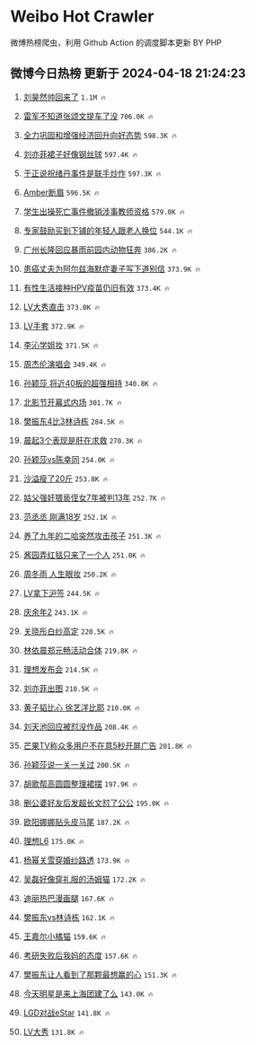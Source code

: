 # Weibo Hot Crawler 



微博热榜爬虫，利用 Github Action 的调度脚本更新 BY PHP 


## 微博今日热榜 更新于 2024-04-18 21:24:23 
1. [刘昊然帅回来了](https://s.weibo.com/weibo?q=%E5%88%98%E6%98%8A%E7%84%B6%E5%B8%85%E5%9B%9E%E6%9D%A5%E4%BA%86&t=31&band_rank=1&Refer=top) `1.1M 🔥` 

1. [雷军不知道张颂文提车了没](https://s.weibo.com/weibo?q=%23%E9%9B%B7%E5%86%9B%E4%B8%8D%E7%9F%A5%E9%81%93%E5%BC%A0%E9%A2%82%E6%96%87%E6%8F%90%E8%BD%A6%E4%BA%86%E6%B2%A1%23&t=31&band_rank=2&Refer=top) `706.0K 🔥` 

1. [全力巩固和增强经济回升向好态势](https://s.weibo.com/weibo?q=%23%E5%85%A8%E5%8A%9B%E5%B7%A9%E5%9B%BA%E5%92%8C%E5%A2%9E%E5%BC%BA%E7%BB%8F%E6%B5%8E%E5%9B%9E%E5%8D%87%E5%90%91%E5%A5%BD%E6%80%81%E5%8A%BF%23&t=31&band_rank=3&Refer=top) `598.3K 🔥` 

1. [刘亦菲裙子好像钢丝球](https://s.weibo.com/weibo?q=%23%E5%88%98%E4%BA%A6%E8%8F%B2%E8%A3%99%E5%AD%90%E5%A5%BD%E5%83%8F%E9%92%A2%E4%B8%9D%E7%90%83%23&t=31&band_rank=4&Refer=top) `597.4K 🔥` 

1. [于正说祝绪丹事件是联手炒作](https://s.weibo.com/weibo?q=%23%E4%BA%8E%E6%AD%A3%E8%AF%B4%E7%A5%9D%E7%BB%AA%E4%B8%B9%E4%BA%8B%E4%BB%B6%E6%98%AF%E8%81%94%E6%89%8B%E7%82%92%E4%BD%9C%23&t=31&band_rank=5&Refer=top) `597.3K 🔥` 

1. [Amber断眉](https://s.weibo.com/weibo?q=Amber%E6%96%AD%E7%9C%89&t=31&band_rank=6&Refer=top) `596.5K 🔥` 

1. [学生出操死亡事件撤销涉事教师资格](https://s.weibo.com/weibo?q=%23%E5%AD%A6%E7%94%9F%E5%87%BA%E6%93%8D%E6%AD%BB%E4%BA%A1%E4%BA%8B%E4%BB%B6%E6%92%A4%E9%94%80%E6%B6%89%E4%BA%8B%E6%95%99%E5%B8%88%E8%B5%84%E6%A0%BC%23&t=31&band_rank=7&Refer=top) `579.0K 🔥` 

1. [专家鼓励买到下铺的年轻人跟老人换位](https://s.weibo.com/weibo?q=%23%E4%B8%93%E5%AE%B6%E9%BC%93%E5%8A%B1%E4%B9%B0%E5%88%B0%E4%B8%8B%E9%93%BA%E7%9A%84%E5%B9%B4%E8%BD%BB%E4%BA%BA%E8%B7%9F%E8%80%81%E4%BA%BA%E6%8D%A2%E4%BD%8D%23&t=31&band_rank=8&Refer=top) `544.1K 🔥` 

1. [广州长隆回应暴雨前园内动物狂奔](https://s.weibo.com/weibo?q=%23%E5%B9%BF%E5%B7%9E%E9%95%BF%E9%9A%86%E5%9B%9E%E5%BA%94%E6%9A%B4%E9%9B%A8%E5%89%8D%E5%9B%AD%E5%86%85%E5%8A%A8%E7%89%A9%E7%8B%82%E5%A5%94%23&t=31&band_rank=9&Refer=top) `386.2K 🔥` 

1. [患癌丈夫为阿尔兹海默症妻子写下道别信](https://s.weibo.com/weibo?q=%23%E6%82%A3%E7%99%8C%E4%B8%88%E5%A4%AB%E4%B8%BA%E9%98%BF%E5%B0%94%E5%85%B9%E6%B5%B7%E9%BB%98%E7%97%87%E5%A6%BB%E5%AD%90%E5%86%99%E4%B8%8B%E9%81%93%E5%88%AB%E4%BF%A1%23&t=31&band_rank=10&Refer=top) `373.9K 🔥` 

1. [有性生活接种HPV疫苗仍旧有效](https://s.weibo.com/weibo?q=%23%E6%9C%89%E6%80%A7%E7%94%9F%E6%B4%BB%E6%8E%A5%E7%A7%8DHPV%E7%96%AB%E8%8B%97%E4%BB%8D%E6%97%A7%E6%9C%89%E6%95%88%23&t=31&band_rank=11&Refer=top) `373.4K 🔥` 

1. [LV大秀直击](https://s.weibo.com/weibo?q=%23LV%E5%A4%A7%E7%A7%80%E7%9B%B4%E5%87%BB%23&t=31&band_rank=12&Refer=top) `373.0K 🔥` 

1. [LV手套](https://s.weibo.com/weibo?q=LV%E6%89%8B%E5%A5%97&t=31&band_rank=13&Refer=top) `372.9K 🔥` 

1. [李沁学姐妆](https://s.weibo.com/weibo?q=%E6%9D%8E%E6%B2%81%E5%AD%A6%E5%A7%90%E5%A6%86&t=31&band_rank=14&Refer=top) `371.5K 🔥` 

1. [周杰伦演唱会](https://s.weibo.com/weibo?q=%23%E5%91%A8%E6%9D%B0%E4%BC%A6%E6%BC%94%E5%94%B1%E4%BC%9A%23&t=31&band_rank=15&Refer=top) `349.4K 🔥` 

1. [孙颖莎 将近40板的超强相持](https://s.weibo.com/weibo?q=%E5%AD%99%E9%A2%96%E8%8E%8E%20%E5%B0%86%E8%BF%9140%E6%9D%BF%E7%9A%84%E8%B6%85%E5%BC%BA%E7%9B%B8%E6%8C%81&t=31&band_rank=16&Refer=top) `340.8K 🔥` 

1. [北影节开幕式内场](https://s.weibo.com/weibo?q=%E5%8C%97%E5%BD%B1%E8%8A%82%E5%BC%80%E5%B9%95%E5%BC%8F%E5%86%85%E5%9C%BA&t=31&band_rank=17&Refer=top) `301.7K 🔥` 

1. [樊振东4比3林诗栋](https://s.weibo.com/weibo?q=%23%E6%A8%8A%E6%8C%AF%E4%B8%9C4%E6%AF%943%E6%9E%97%E8%AF%97%E6%A0%8B%23&t=31&band_rank=18&Refer=top) `284.5K 🔥` 

1. [晨起3个表现是肝在求救](https://s.weibo.com/weibo?q=%23%E6%99%A8%E8%B5%B73%E4%B8%AA%E8%A1%A8%E7%8E%B0%E6%98%AF%E8%82%9D%E5%9C%A8%E6%B1%82%E6%95%91%23&t=31&band_rank=19&Refer=top) `270.3K 🔥` 

1. [孙颖莎vs陈幸同](https://s.weibo.com/weibo?q=%23%E5%AD%99%E9%A2%96%E8%8E%8Evs%E9%99%88%E5%B9%B8%E5%90%8C%23&t=31&band_rank=20&Refer=top) `254.0K 🔥` 

1. [沙溢瘦了20斤](https://s.weibo.com/weibo?q=%23%E6%B2%99%E6%BA%A2%E7%98%A6%E4%BA%8620%E6%96%A4%23&t=31&band_rank=21&Refer=top) `253.8K 🔥` 

1. [姑父强奸猥亵侄女7年被判13年](https://s.weibo.com/weibo?q=%23%E5%A7%91%E7%88%B6%E5%BC%BA%E5%A5%B8%E7%8C%A5%E4%BA%B5%E4%BE%84%E5%A5%B37%E5%B9%B4%E8%A2%AB%E5%88%A413%E5%B9%B4%23&t=31&band_rank=22&Refer=top) `252.7K 🔥` 

1. [范丞丞 刚满18岁](https://s.weibo.com/weibo?q=%E8%8C%83%E4%B8%9E%E4%B8%9E%20%E5%88%9A%E6%BB%A118%E5%B2%81&t=31&band_rank=23&Refer=top) `252.1K 🔥` 

1. [养了九年的二哈突然攻击孩子](https://s.weibo.com/weibo?q=%23%E5%85%BB%E4%BA%86%E4%B9%9D%E5%B9%B4%E7%9A%84%E4%BA%8C%E5%93%88%E7%AA%81%E7%84%B6%E6%94%BB%E5%87%BB%E5%AD%A9%E5%AD%90%23&t=31&band_rank=24&Refer=top) `251.3K 🔥` 

1. [酱园弄红毯只来了一个人](https://s.weibo.com/weibo?q=%23%E9%85%B1%E5%9B%AD%E5%BC%84%E7%BA%A2%E6%AF%AF%E5%8F%AA%E6%9D%A5%E4%BA%86%E4%B8%80%E4%B8%AA%E4%BA%BA%23&t=31&band_rank=25&Refer=top) `251.0K 🔥` 

1. [周冬雨 人生眼妆](https://s.weibo.com/weibo?q=%E5%91%A8%E5%86%AC%E9%9B%A8%20%E4%BA%BA%E7%94%9F%E7%9C%BC%E5%A6%86&t=31&band_rank=26&Refer=top) `250.2K 🔥` 

1. [LV拿下沪签](https://s.weibo.com/weibo?q=%23LV%E6%8B%BF%E4%B8%8B%E6%B2%AA%E7%AD%BE%23&t=31&band_rank=27&Refer=top) `244.5K 🔥` 

1. [庆余年2](https://s.weibo.com/weibo?q=%E5%BA%86%E4%BD%99%E5%B9%B42&t=31&band_rank=28&Refer=top) `243.1K 🔥` 

1. [关晓彤白纱高定](https://s.weibo.com/weibo?q=%E5%85%B3%E6%99%93%E5%BD%A4%E7%99%BD%E7%BA%B1%E9%AB%98%E5%AE%9A&t=31&band_rank=29&Refer=top) `220.5K 🔥` 

1. [林依晨郑元畅活动合体](https://s.weibo.com/weibo?q=%23%E6%9E%97%E4%BE%9D%E6%99%A8%E9%83%91%E5%85%83%E7%95%85%E6%B4%BB%E5%8A%A8%E5%90%88%E4%BD%93%23&t=31&band_rank=30&Refer=top) `219.8K 🔥` 

1. [理想发布会](https://s.weibo.com/weibo?q=%E7%90%86%E6%83%B3%E5%8F%91%E5%B8%83%E4%BC%9A&t=31&band_rank=31&Refer=top) `214.5K 🔥` 

1. [刘亦菲出图](https://s.weibo.com/weibo?q=%23%E5%88%98%E4%BA%A6%E8%8F%B2%E5%87%BA%E5%9B%BE%23&t=31&band_rank=32&Refer=top) `210.5K 🔥` 

1. [黄子韬比心 徐艺洋比耶](https://s.weibo.com/weibo?q=%E9%BB%84%E5%AD%90%E9%9F%AC%E6%AF%94%E5%BF%83%20%E5%BE%90%E8%89%BA%E6%B4%8B%E6%AF%94%E8%80%B6&t=31&band_rank=33&Refer=top) `210.0K 🔥` 

1. [刘天池回应被怼没作品](https://s.weibo.com/weibo?q=%23%E5%88%98%E5%A4%A9%E6%B1%A0%E5%9B%9E%E5%BA%94%E8%A2%AB%E6%80%BC%E6%B2%A1%E4%BD%9C%E5%93%81%23&t=31&band_rank=34&Refer=top) `208.4K 🔥` 

1. [芒果TV称众多用户不在意5秒开屏广告](https://s.weibo.com/weibo?q=%23%E8%8A%92%E6%9E%9CTV%E7%A7%B0%E4%BC%97%E5%A4%9A%E7%94%A8%E6%88%B7%E4%B8%8D%E5%9C%A8%E6%84%8F5%E7%A7%92%E5%BC%80%E5%B1%8F%E5%B9%BF%E5%91%8A%23&t=31&band_rank=35&Refer=top) `201.8K 🔥` 

1. [孙颖莎说一关一关过](https://s.weibo.com/weibo?q=%23%E5%AD%99%E9%A2%96%E8%8E%8E%E8%AF%B4%E4%B8%80%E5%85%B3%E4%B8%80%E5%85%B3%E8%BF%87%23&t=31&band_rank=36&Refer=top) `200.5K 🔥` 

1. [胡歌帮高圆圆整理裙摆](https://s.weibo.com/weibo?q=%23%E8%83%A1%E6%AD%8C%E5%B8%AE%E9%AB%98%E5%9C%86%E5%9C%86%E6%95%B4%E7%90%86%E8%A3%99%E6%91%86%23&t=31&band_rank=37&Refer=top) `197.9K 🔥` 

1. [删公婆好友后发超长文怼了公公](https://s.weibo.com/weibo?q=%23%E5%88%A0%E5%85%AC%E5%A9%86%E5%A5%BD%E5%8F%8B%E5%90%8E%E5%8F%91%E8%B6%85%E9%95%BF%E6%96%87%E6%80%BC%E4%BA%86%E5%85%AC%E5%85%AC%23&t=31&band_rank=38&Refer=top) `195.0K 🔥` 

1. [欧阳娜娜贴头皮马尾](https://s.weibo.com/weibo?q=%23%E6%AC%A7%E9%98%B3%E5%A8%9C%E5%A8%9C%E8%B4%B4%E5%A4%B4%E7%9A%AE%E9%A9%AC%E5%B0%BE%23&t=31&band_rank=39&Refer=top) `187.2K 🔥` 

1. [理想L6](https://s.weibo.com/weibo?q=%E7%90%86%E6%83%B3L6&t=31&band_rank=40&Refer=top) `175.0K 🔥` 

1. [杨幂关雪穿婚纱路透](https://s.weibo.com/weibo?q=%23%E6%9D%A8%E5%B9%82%E5%85%B3%E9%9B%AA%E7%A9%BF%E5%A9%9A%E7%BA%B1%E8%B7%AF%E9%80%8F%23&t=31&band_rank=41&Refer=top) `173.9K 🔥` 

1. [吴磊好像穿礼服的汤姆猫](https://s.weibo.com/weibo?q=%E5%90%B4%E7%A3%8A%E5%A5%BD%E5%83%8F%E7%A9%BF%E7%A4%BC%E6%9C%8D%E7%9A%84%E6%B1%A4%E5%A7%86%E7%8C%AB&t=31&band_rank=42&Refer=top) `172.2K 🔥` 

1. [迪丽热巴漫画腿](https://s.weibo.com/weibo?q=%23%E8%BF%AA%E4%B8%BD%E7%83%AD%E5%B7%B4%E6%BC%AB%E7%94%BB%E8%85%BF%23&t=31&band_rank=43&Refer=top) `167.6K 🔥` 

1. [樊振东vs林诗栋](https://s.weibo.com/weibo?q=%E6%A8%8A%E6%8C%AF%E4%B8%9Cvs%E6%9E%97%E8%AF%97%E6%A0%8B&t=31&band_rank=44&Refer=top) `162.1K 🔥` 

1. [王嘉尔小橘猫](https://s.weibo.com/weibo?q=%E7%8E%8B%E5%98%89%E5%B0%94%E5%B0%8F%E6%A9%98%E7%8C%AB&t=31&band_rank=45&Refer=top) `159.6K 🔥` 

1. [考研失败后我妈的态度](https://s.weibo.com/weibo?q=%23%E8%80%83%E7%A0%94%E5%A4%B1%E8%B4%A5%E5%90%8E%E6%88%91%E5%A6%88%E7%9A%84%E6%80%81%E5%BA%A6%23&t=31&band_rank=46&Refer=top) `157.6K 🔥` 

1. [樊振东让人看到了那颗最想赢的心](https://s.weibo.com/weibo?q=%E6%A8%8A%E6%8C%AF%E4%B8%9C%E8%AE%A9%E4%BA%BA%E7%9C%8B%E5%88%B0%E4%BA%86%E9%82%A3%E9%A2%97%E6%9C%80%E6%83%B3%E8%B5%A2%E7%9A%84%E5%BF%83&t=31&band_rank=47&Refer=top) `151.3K 🔥` 

1. [今天明星是来上海团建了么](https://s.weibo.com/weibo?q=%23%E4%BB%8A%E5%A4%A9%E6%98%8E%E6%98%9F%E6%98%AF%E6%9D%A5%E4%B8%8A%E6%B5%B7%E5%9B%A2%E5%BB%BA%E4%BA%86%E4%B9%88%23&t=31&band_rank=48&Refer=top) `143.0K 🔥` 

1. [LGD对战eStar](https://s.weibo.com/weibo?q=%23LGD%E5%AF%B9%E6%88%98eStar%23&t=31&band_rank=49&Refer=top) `141.8K 🔥` 

1. [LV大秀](https://s.weibo.com/weibo?q=LV%E5%A4%A7%E7%A7%80&t=31&band_rank=50&Refer=top) `131.8K 🔥` 

